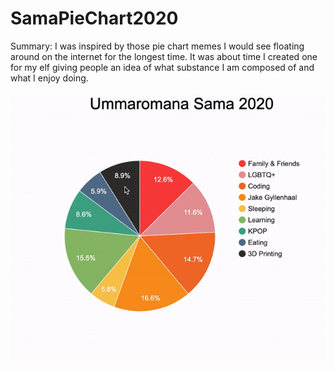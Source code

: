 # SamaPieChart2020

Summary: I was inspired by those pie chart memes I would see floating around on the internet for the longest time. It was about time I created one for my elf giving people an idea of what substance I am composed of and what I enjoy doing.

![](sama.gif)
